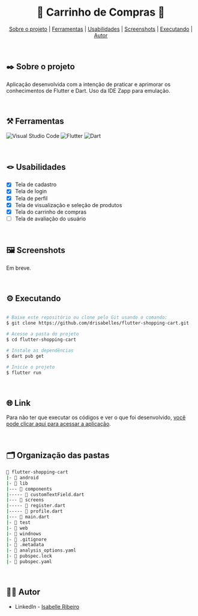 <div align="center">

# 🛒 Carrinho de Compras 🛒

</div>

<div align="center">

[Sobre o projeto](#project) | [Ferramentas](#tools) | [Usabilidades](#usabilities) | [Screenshots](#screenshots) | [Executando](#running) | [Autor](#autor)

</br>

</div>

##  ✒️ Sobre o projeto <a name="project"></a>
Aplicação desenvolvida com a intenção de praticar e aprimorar os conhecimentos de Flutter e Dart. Uso da IDE Zapp para emulação.

</br>

## ⚒️ Ferramentas <a name="tools"></a>

![Visual Studio Code](https://img.shields.io/badge/Visual%20Studio%20Code-e4d2e4.svg?style=for-the-badge&logo=visual-studio-code&logoColor=black)
![Flutter](https://img.shields.io/badge/Flutter-e4d2e4.svg?style=for-the-badge&logo=Flutter&logoColor=black)
![Dart](https://img.shields.io/badge/dart-e4d2e4.svg?style=for-the-badge&logo=dart&logoColor=black)

</br>

## 🪢 Usabilidades <a name="usabilities"></a>
- [X] Tela de cadastro
- [X] Tela de login
- [X] Tela de perfil
- [X] Tela de visualização e seleção de produtos
- [X] Tela do carrinho de compras
- [ ] Tela de avaliação do usuário

<br />

## 🖼️ Screenshots <a name="screenshots"></a>

<!--- <div align="center"> --->

Em breve.

<!--- </div> --->

</br>

## ⚙️ Executando <a name="running"></a>

```bash

# Baixe este repositório ou clone pelo Git usando o comando:
$ git clone https://github.com/drisabelles/flutter-shopping-cart.git

# Acesse a pasta do projeto
$ cd flutter-shopping-cart

# Instale as dependências
$ dart pub get

# Inicie o projeto
$ flutter run

```

</br>

## 🌐 Link <a name="link"></a>

Para não ter que executar os códigos e ver o que foi desenvolvido, <a href="https://zm3806utm390.zapp.page/#/">você pode clicar aqui para acessar a aplicação</a>.

</br>

## 🗂️ Organização das pastas <a name="folders"></a>

```bash
📂 flutter-shopping-cart
|- 📁 android
|- 📁 lib
|--- 📁 components
|----- 📄 customTextField.dart
|--- 📁 screens
|----- 📄 register.dart
|----- 📄 profile.dart
|--- 📄 main.dart
|- 📁 test
|- 📁 web
|- 📁 windnows
|- 📄 .gitignore
|- 📄 .metadata
|- 📄 analysis_options.yaml
|- 📄 pubspec.lock
|- 📄 pubspec.yaml
```

</br>

## 👩‍💻 Autor <a name="autor"></a>

- LinkedIn - [Isabelle Ribeiro](https://www.linkedin.com/in/drisabelles/)
